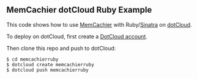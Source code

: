MemCachier dotCloud Ruby Example
-------------

This code shows how to use [MemCachier](http://memcachier.com/) with
Ruby/[Sinatra](http://sinatrarb.com) on [dotCloud](http://www.dotcloud.com/).

To deploy on dotCloud, first create a [DotCloud
account](https://www.dotcloud.com/accounts/register/).

Then clone this repo and push to dotCloud:

    $ cd memcachierruby
    $ dotcloud create memcachierruby
    $ dotcloud push memcachierruby
